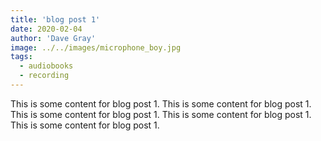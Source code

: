 ```yaml
---
title: 'blog post 1'
date: 2020-02-04
author: 'Dave Gray'
image: ../../images/microphone_boy.jpg
tags:
  - audiobooks
  - recording
---
```

This is some content for blog post 1.
This is some content for blog post 1.
This is some content for blog post 1.
This is some content for blog post 1.
This is some content for blog post 1.